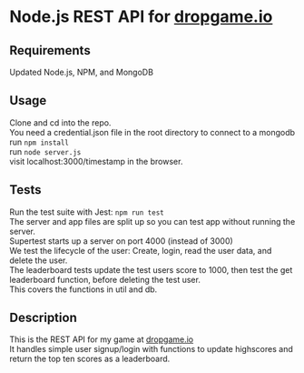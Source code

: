 # Node.js REST API for [dropgame.io](https://dropgame.io)
Requirements
---
Updated Node.js, NPM, and MongoDB

Usage
---
Clone and cd into the repo.  
You need a credential.json file in the root directory to connect to a mongodb  
run `npm install`  
run `node server.js`  
visit localhost:3000/timestamp in the browser.

Tests
---
Run the test suite with Jest: `npm run test`  
The server and app files are split up so you can test app without running the server.  
Supertest starts up a server on port 4000 (instead of 3000)  
We test the lifecycle of the user: Create, login, read the user data, and delete the user.  
The leaderboard tests update the test users score to 1000, then test the get leaderboard function, before deleting the test user.  
This covers the functions in util and db.  

Description
---
This is the REST API for my game at [dropgame.io](https://dropgame.io)  
It handles simple user signup/login with functions to update highscores and return the top ten scores as a leaderboard.  

